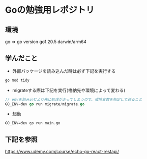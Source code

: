 
# Goの勉強用レポジトリ

## 環境
go => go version go1.20.5 darwin/arm64


## 学んだこと

- 外部パッケージを読み込んだ時は必ず下記を実行する
```bash
go mod tidy
```

- migrateする際は下記を実行(格納先や環境によって変わる)
```Go
// envを読み込むより先に処理が走ってしまうので、環境変数を指定して送ること
GO_ENV=dev go run migrate/migrate.go
```

- 起動
```
GO_ENV=dev go run main.go
```

## 下記を参照
https://www.udemy.com/course/echo-go-react-restapi/